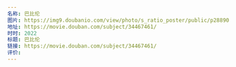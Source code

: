 ```yaml
---
名称: 巴比伦
图片: https://img9.doubanio.com/view/photo/s_ratio_poster/public/p2889092995.webp
地址: https://movie.douban.com/subject/34467461/
时时: 2022
标题: 巴比伦
链接: https://movie.douban.com/subject/34467461/
评价:
---
```


